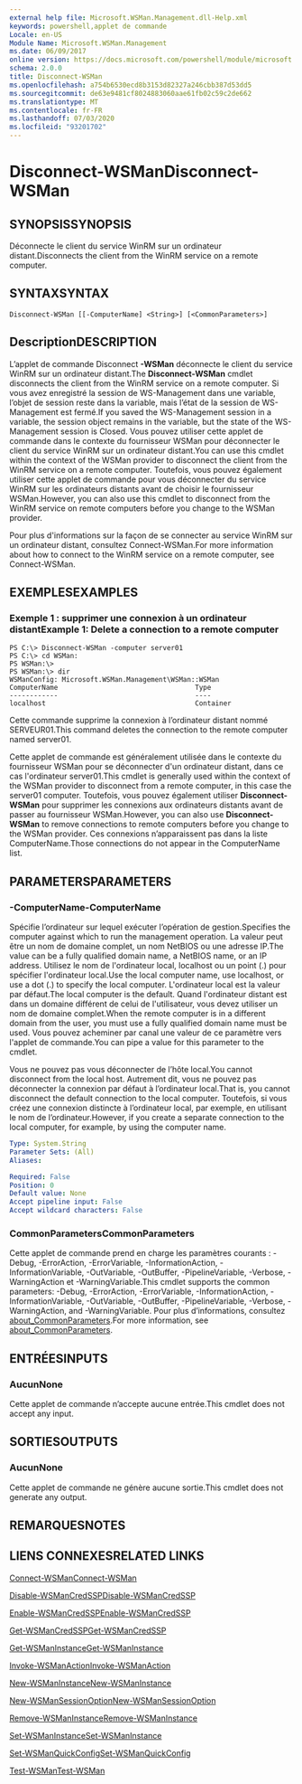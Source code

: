 ```yaml
---
external help file: Microsoft.WSMan.Management.dll-Help.xml
keywords: powershell,applet de commande
Locale: en-US
Module Name: Microsoft.WSMan.Management
ms.date: 06/09/2017
online version: https://docs.microsoft.com/powershell/module/microsoft.wsman.management/disconnect-wsman?view=powershell-7&WT.mc_id=ps-gethelp
schema: 2.0.0
title: Disconnect-WSMan
ms.openlocfilehash: a754b6530ecd8b3153d82327a246cbb387d53dd5
ms.sourcegitcommit: de63e9481cf8024883060aae61fb02c59c2de662
ms.translationtype: MT
ms.contentlocale: fr-FR
ms.lasthandoff: 07/03/2020
ms.locfileid: "93201702"
---
```

# <span data-ttu-id="36a90-103">Disconnect-WSMan</span><span class="sxs-lookup"><span data-stu-id="36a90-103">Disconnect-WSMan</span></span>

## <span data-ttu-id="36a90-104">SYNOPSIS</span><span class="sxs-lookup"><span data-stu-id="36a90-104">SYNOPSIS</span></span>
<span data-ttu-id="36a90-105">Déconnecte le client du service WinRM sur un ordinateur distant.</span><span class="sxs-lookup"><span data-stu-id="36a90-105">Disconnects the client from the WinRM service on a remote computer.</span></span>

## <span data-ttu-id="36a90-106">SYNTAX</span><span class="sxs-lookup"><span data-stu-id="36a90-106">SYNTAX</span></span>

```
Disconnect-WSMan [[-ComputerName] <String>] [<CommonParameters>]
```

## <span data-ttu-id="36a90-107">Description</span><span class="sxs-lookup"><span data-stu-id="36a90-107">DESCRIPTION</span></span>
<span data-ttu-id="36a90-108">L’applet de commande Disconnect **-WSMan** déconnecte le client du service WinRM sur un ordinateur distant.</span><span class="sxs-lookup"><span data-stu-id="36a90-108">The **Disconnect-WSMan** cmdlet disconnects the client from the WinRM service on a remote computer.</span></span>
<span data-ttu-id="36a90-109">Si vous avez enregistré la session de WS-Management dans une variable, l’objet de session reste dans la variable, mais l’état de la session de WS-Management est fermé.</span><span class="sxs-lookup"><span data-stu-id="36a90-109">If you saved the WS-Management session in a variable, the session object remains in the variable, but the state of the WS-Management session is Closed.</span></span>
<span data-ttu-id="36a90-110">Vous pouvez utiliser cette applet de commande dans le contexte du fournisseur WSMan pour déconnecter le client du service WinRM sur un ordinateur distant.</span><span class="sxs-lookup"><span data-stu-id="36a90-110">You can use this cmdlet within the context of the WSMan provider to disconnect the client from the WinRM service on a remote computer.</span></span>
<span data-ttu-id="36a90-111">Toutefois, vous pouvez également utiliser cette applet de commande pour vous déconnecter du service WinRM sur les ordinateurs distants avant de choisir le fournisseur WSMan.</span><span class="sxs-lookup"><span data-stu-id="36a90-111">However, you can also use this cmdlet to disconnect from the WinRM service on remote computers before you change to the WSMan provider.</span></span>

<span data-ttu-id="36a90-112">Pour plus d'informations sur la façon de se connecter au service WinRM sur un ordinateur distant, consultez Connect-WSMan.</span><span class="sxs-lookup"><span data-stu-id="36a90-112">For more information about how to connect to the WinRM service on a remote computer, see Connect-WSMan.</span></span>

## <span data-ttu-id="36a90-113">EXEMPLES</span><span class="sxs-lookup"><span data-stu-id="36a90-113">EXAMPLES</span></span>

### <span data-ttu-id="36a90-114">Exemple 1 : supprimer une connexion à un ordinateur distant</span><span class="sxs-lookup"><span data-stu-id="36a90-114">Example 1: Delete a connection to a remote computer</span></span>

```
PS C:\> Disconnect-WSMan -computer server01
PS C:\> cd WSMan:
PS WSMan:\>
PS WSMan:\> dir
WSManConfig: Microsoft.WSMan.Management\WSMan::WSMan
ComputerName                                  Type
------------                                  ----
localhost                                     Container
```

<span data-ttu-id="36a90-115">Cette commande supprime la connexion à l’ordinateur distant nommé SERVEUR01.</span><span class="sxs-lookup"><span data-stu-id="36a90-115">This command deletes the connection to the remote computer named server01.</span></span>

<span data-ttu-id="36a90-116">Cette applet de commande est généralement utilisée dans le contexte du fournisseur WSMan pour se déconnecter d'un ordinateur distant, dans ce cas l'ordinateur server01.</span><span class="sxs-lookup"><span data-stu-id="36a90-116">This cmdlet is generally used within the context of the WSMan provider to disconnect from a remote computer, in this case the server01 computer.</span></span>
<span data-ttu-id="36a90-117">Toutefois, vous pouvez également utiliser **Disconnect-WSMan** pour supprimer les connexions aux ordinateurs distants avant de passer au fournisseur WSMan.</span><span class="sxs-lookup"><span data-stu-id="36a90-117">However, you can also use **Disconnect-WSMan** to remove connections to remote computers before you change to the WSMan provider.</span></span>
<span data-ttu-id="36a90-118">Ces connexions n’apparaissent pas dans la liste ComputerName.</span><span class="sxs-lookup"><span data-stu-id="36a90-118">Those connections do not appear in the ComputerName list.</span></span>

## <span data-ttu-id="36a90-119">PARAMETERS</span><span class="sxs-lookup"><span data-stu-id="36a90-119">PARAMETERS</span></span>

### <span data-ttu-id="36a90-120">-ComputerName</span><span class="sxs-lookup"><span data-stu-id="36a90-120">-ComputerName</span></span>
<span data-ttu-id="36a90-121">Spécifie l’ordinateur sur lequel exécuter l’opération de gestion.</span><span class="sxs-lookup"><span data-stu-id="36a90-121">Specifies the computer against which to run the management operation.</span></span>
<span data-ttu-id="36a90-122">La valeur peut être un nom de domaine complet, un nom NetBIOS ou une adresse IP.</span><span class="sxs-lookup"><span data-stu-id="36a90-122">The value can be a fully qualified domain name, a NetBIOS name, or an IP address.</span></span>
<span data-ttu-id="36a90-123">Utilisez le nom de l'ordinateur local, localhost ou un point (.) pour spécifier l'ordinateur local.</span><span class="sxs-lookup"><span data-stu-id="36a90-123">Use the local computer name, use localhost, or use a dot (.) to specify the local computer.</span></span>
<span data-ttu-id="36a90-124">L'ordinateur local est la valeur par défaut.</span><span class="sxs-lookup"><span data-stu-id="36a90-124">The local computer is the default.</span></span>
<span data-ttu-id="36a90-125">Quand l'ordinateur distant est dans un domaine différent de celui de l'utilisateur, vous devez utiliser un nom de domaine complet.</span><span class="sxs-lookup"><span data-stu-id="36a90-125">When the remote computer is in a different domain from the user, you must use a fully qualified domain name must be used.</span></span>
<span data-ttu-id="36a90-126">Vous pouvez acheminer par canal une valeur de ce paramètre vers l'applet de commande.</span><span class="sxs-lookup"><span data-stu-id="36a90-126">You can pipe a value for this parameter to the cmdlet.</span></span>

<span data-ttu-id="36a90-127">Vous ne pouvez pas vous déconnecter de l’hôte local.</span><span class="sxs-lookup"><span data-stu-id="36a90-127">You cannot disconnect from the local host.</span></span>
<span data-ttu-id="36a90-128">Autrement dit, vous ne pouvez pas déconnecter la connexion par défaut à l’ordinateur local.</span><span class="sxs-lookup"><span data-stu-id="36a90-128">That is, you cannot disconnect the default connection to the local computer.</span></span>
<span data-ttu-id="36a90-129">Toutefois, si vous créez une connexion distincte à l’ordinateur local, par exemple, en utilisant le nom de l’ordinateur.</span><span class="sxs-lookup"><span data-stu-id="36a90-129">However, if you create a separate connection to the local computer, for example, by using the computer name.</span></span>

```yaml
Type: System.String
Parameter Sets: (All)
Aliases:

Required: False
Position: 0
Default value: None
Accept pipeline input: False
Accept wildcard characters: False
```

### <span data-ttu-id="36a90-130">CommonParameters</span><span class="sxs-lookup"><span data-stu-id="36a90-130">CommonParameters</span></span>
<span data-ttu-id="36a90-131">Cette applet de commande prend en charge les paramètres courants : -Debug, -ErrorAction, -ErrorVariable, -InformationAction, -InformationVariable, -OutVariable, -OutBuffer, -PipelineVariable, -Verbose, -WarningAction et -WarningVariable.</span><span class="sxs-lookup"><span data-stu-id="36a90-131">This cmdlet supports the common parameters: -Debug, -ErrorAction, -ErrorVariable, -InformationAction, -InformationVariable, -OutVariable, -OutBuffer, -PipelineVariable, -Verbose, -WarningAction, and -WarningVariable.</span></span> <span data-ttu-id="36a90-132">Pour plus d’informations, consultez [about_CommonParameters](https://go.microsoft.com/fwlink/?LinkID=113216).</span><span class="sxs-lookup"><span data-stu-id="36a90-132">For more information, see [about_CommonParameters](https://go.microsoft.com/fwlink/?LinkID=113216).</span></span>

## <span data-ttu-id="36a90-133">ENTRÉES</span><span class="sxs-lookup"><span data-stu-id="36a90-133">INPUTS</span></span>

### <span data-ttu-id="36a90-134">Aucun</span><span class="sxs-lookup"><span data-stu-id="36a90-134">None</span></span>
<span data-ttu-id="36a90-135">Cette applet de commande n’accepte aucune entrée.</span><span class="sxs-lookup"><span data-stu-id="36a90-135">This cmdlet does not accept any input.</span></span>

## <span data-ttu-id="36a90-136">SORTIES</span><span class="sxs-lookup"><span data-stu-id="36a90-136">OUTPUTS</span></span>

### <span data-ttu-id="36a90-137">Aucun</span><span class="sxs-lookup"><span data-stu-id="36a90-137">None</span></span>
<span data-ttu-id="36a90-138">Cette applet de commande ne génère aucune sortie.</span><span class="sxs-lookup"><span data-stu-id="36a90-138">This cmdlet does not generate any output.</span></span>

## <span data-ttu-id="36a90-139">REMARQUES</span><span class="sxs-lookup"><span data-stu-id="36a90-139">NOTES</span></span>

## <span data-ttu-id="36a90-140">LIENS CONNEXES</span><span class="sxs-lookup"><span data-stu-id="36a90-140">RELATED LINKS</span></span>

[<span data-ttu-id="36a90-141">Connect-WSMan</span><span class="sxs-lookup"><span data-stu-id="36a90-141">Connect-WSMan</span></span>](Connect-WSMan.md)

[<span data-ttu-id="36a90-142">Disable-WSManCredSSP</span><span class="sxs-lookup"><span data-stu-id="36a90-142">Disable-WSManCredSSP</span></span>](Disable-WSManCredSSP.md)

[<span data-ttu-id="36a90-143">Enable-WSManCredSSP</span><span class="sxs-lookup"><span data-stu-id="36a90-143">Enable-WSManCredSSP</span></span>](Enable-WSManCredSSP.md)

[<span data-ttu-id="36a90-144">Get-WSManCredSSP</span><span class="sxs-lookup"><span data-stu-id="36a90-144">Get-WSManCredSSP</span></span>](Get-WSManCredSSP.md)

[<span data-ttu-id="36a90-145">Get-WSManInstance</span><span class="sxs-lookup"><span data-stu-id="36a90-145">Get-WSManInstance</span></span>](Get-WSManInstance.md)

[<span data-ttu-id="36a90-146">Invoke-WSManAction</span><span class="sxs-lookup"><span data-stu-id="36a90-146">Invoke-WSManAction</span></span>](Invoke-WSManAction.md)

[<span data-ttu-id="36a90-147">New-WSManInstance</span><span class="sxs-lookup"><span data-stu-id="36a90-147">New-WSManInstance</span></span>](New-WSManInstance.md)

[<span data-ttu-id="36a90-148">New-WSManSessionOption</span><span class="sxs-lookup"><span data-stu-id="36a90-148">New-WSManSessionOption</span></span>](New-WSManSessionOption.md)

[<span data-ttu-id="36a90-149">Remove-WSManInstance</span><span class="sxs-lookup"><span data-stu-id="36a90-149">Remove-WSManInstance</span></span>](Remove-WSManInstance.md)

[<span data-ttu-id="36a90-150">Set-WSManInstance</span><span class="sxs-lookup"><span data-stu-id="36a90-150">Set-WSManInstance</span></span>](Set-WSManInstance.md)

[<span data-ttu-id="36a90-151">Set-WSManQuickConfig</span><span class="sxs-lookup"><span data-stu-id="36a90-151">Set-WSManQuickConfig</span></span>](Set-WSManQuickConfig.md)

[<span data-ttu-id="36a90-152">Test-WSMan</span><span class="sxs-lookup"><span data-stu-id="36a90-152">Test-WSMan</span></span>](Test-WSMan.md)
